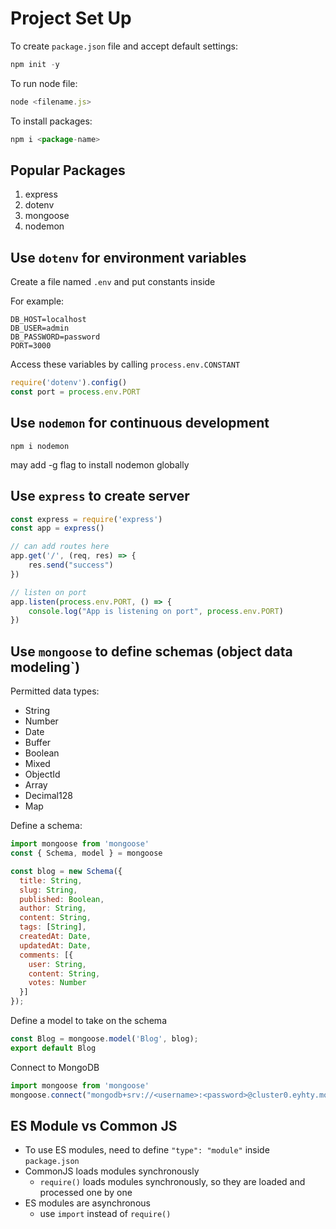 # Project Set Up
To create `package.json` file and accept default settings: 

```javascript
npm init -y
```

To run node file:

```javascript
node <filename.js>
```

To install packages:
```javascript
npm i <package-name>
```

## Popular Packages
1. express
2. dotenv
3. mongoose
4. nodemon

## Use `dotenv` for environment variables

Create a file named `.env` and put constants inside

For example: 
```
DB_HOST=localhost
DB_USER=admin
DB_PASSWORD=password
PORT=3000
```
Access these variables by calling `process.env.CONSTANT`

```javascript
require('dotenv').config()
const port = process.env.PORT
```

## Use `nodemon` for continuous development
```
npm i nodemon
```
may add -g flag to install nodemon globally

## Use `express` to create server

```javascript
const express = require('express')
const app = express()

// can add routes here
app.get('/', (req, res) => {
    res.send("success")
})

// listen on port
app.listen(process.env.PORT, () => {
    console.log("App is listening on port", process.env.PORT)
})
```

## Use `mongoose` to define schemas (object data modeling`)

Permitted data types:
- String
- Number
- Date
- Buffer
- Boolean
- Mixed
- ObjectId
- Array
- Decimal128
- Map

Define a schema:
```javascript
import mongoose from 'mongoose'
const { Schema, model } = mongoose

const blog = new Schema({
  title: String,
  slug: String,
  published: Boolean,
  author: String,
  content: String,
  tags: [String],
  createdAt: Date,
  updatedAt: Date,
  comments: [{
    user: String,
    content: String,
    votes: Number
  }]
});
```

Define a model to take on the schema
```javascript
const Blog = mongoose.model('Blog', blog);
export default Blog
```

Connect to MongoDB
```javascript
import mongoose from 'mongoose'
mongoose.connect("mongodb+srv://<username>:<password>@cluster0.eyhty.mongodb.net/myFirstDatabase?retryWrites=true&w=majority")
```

## ES Module vs Common JS
- To use ES modules, need to define `"type": "module"` inside `package.json`
- CommonJS loads modules synchronously
  - `require()` loads modules synchronously, so they are loaded and processed one by one
- ES modules are asynchronous
  - use `import` instead of `require()`